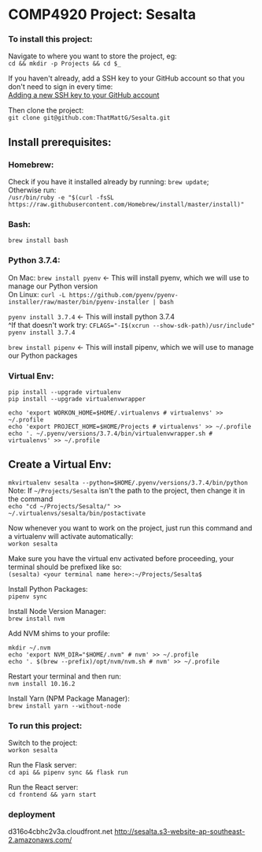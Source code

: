 # COMP4920 Project: Sesalta  

### To install this project:

Navigate to where you want to store the project, eg:  
`cd && mkdir -p Projects && cd $_`

If you haven't already, add a SSH key to your GitHub account so that you don't need to sign in every time:  
[Adding a new SSH key to your GitHub account](https://help.github.com/en/articles/adding-a-new-ssh-key-to-your-github-account)

Then clone the project:  
`git clone git@github.com:ThatMattG/Sesalta.git`

## Install prerequisites:  

### Homebrew:  
Check if you have it installed already by running: `brew update`;  
Otherwise run:  
`/usr/bin/ruby -e "$(curl -fsSL https://raw.githubusercontent.com/Homebrew/install/master/install)"`

### Bash:  
`brew install bash`

### Python 3.7.4:  
On Mac: `brew install pyenv` <- This will install pyenv, which we will use to manage our Python version  
On Linux: `curl -L https://github.com/pyenv/pyenv-installer/raw/master/bin/pyenv-installer | bash`

`pyenv install 3.7.4` <- This will install python 3.7.4  
^If that doesn't work try: `CFLAGS="-I$(xcrun --show-sdk-path)/usr/include" pyenv install 3.7.4`  

`brew install pipenv` <- This will install pipenv, which we will use to manage our Python packages  

### Virtual Env:  
`pip install --upgrade virtualenv`  
`pip install --upgrade virtualenvwrapper`  

`echo 'export WORKON_HOME=$HOME/.virtualenvs # virtualenvs' >> ~/.profile`  
`echo 'export PROJECT_HOME=$HOME/Projects # virtualenvs' >> ~/.profile`  
`echo '. ~/.pyenv/versions/3.7.4/bin/virtualenvwrapper.sh # virtualenvs' >> ~/.profile`  

## Create a Virtual Env:  

`mkvirtualenv sesalta --python=$HOME/.pyenv/versions/3.7.4/bin/python`  
Note: If `~/Projects/Sesalta` isn't the path to the project, then change it in the command  
`echo "cd ~/Projects/Sesalta/" >> ~/.virtualenvs/sesalta/bin/postactivate`  

Now whenever you want to work on the project, just run this command and a virtualenv will activate automatically:  
`workon sesalta`  

Make sure you have the virtual env activated before proceeding, your terminal should be prefixed like so:  
`(sesalta) <your terminal name here>:~/Projects/Sesalta$`  

Install Python Packages:  
`pipenv sync`  


Install Node Version Manager:  
`brew install nvm`  

Add NVM shims to your profile:
```  
mkdir ~/.nvm
echo 'export NVM_DIR="$HOME/.nvm" # nvm' >> ~/.profile
echo '. $(brew --prefix)/opt/nvm/nvm.sh # nvm' >> ~/.profile  
```

Restart your terminal and then run:  
`nvm install 10.16.2`  

Install Yarn (NPM Package Manager):  
`brew install yarn --without-node`  


### To run this project:
Switch to the project:  
`workon sesalta`

Run the Flask server:  
`cd api && pipenv sync && flask run`  

Run the React server:  
`cd frontend && yarn start`  


### deployment
d316o4cbhc2v3a.cloudfront.net
http://sesalta.s3-website-ap-southeast-2.amazonaws.com/
